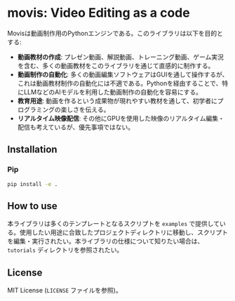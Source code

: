 # movis: Video Editing as a code

Movisは動画制作用のPythonエンジンである。このライブラリは以下を目的とする:

* **動画教材の作成**: プレゼン動画、解説動画、トレーニング動画、ゲーム実況を含む、多くの動画教材をこのライブラリを通じて直感的に制作する。
* **動画制作の自動化**: 多くの動画編集ソフトウェアはGUIを通して操作するが、これは動画教材制作の自動化には不適である。Pythonを経由することで、特にLLMなどのAIモデルを利用した動画制作の自動化を容易にする。
* **教育用途**: 動画を作るという成果物が現れやすい教材を通して、初学者にプログラミングの楽しさを伝える。
* **リアルタイム映像配信**: その他にGPUを使用した映像のリアルタイム編集・配信も考えているが、優先事項ではない。

## Installation

### Pip

```bash
pip install -e .
```

## How to use

本ライブラリは多くのテンプレートとなるスクリプトを `examples` で提供している。使用したい用途に合致したプロジェクトディレクトリに移動し、スクリプトを編集・実行されたい。本ライブラリの仕様について知りたい場合は、 `tutorials` ディレクトリを参照されたい。

## License

MIT License (`LICENSE` ファイルを参照)。
